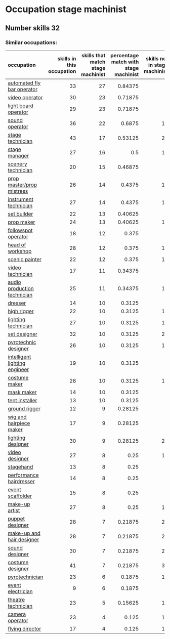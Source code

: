 # Occupation stage machinist
## Number skills 32
### Similar occupations:
| occupation                                                        |   skills in this occupation |   skills that match stage machinist |   percentage match with stage machinist |   skills not in stage machinist |
|:------------------------------------------------------------------|----------------------------:|------------------------------------:|----------------------------------------:|--------------------------------:|
| [automated fly bar operator](automated_fly_bar_operator.md)       |                          33 |                                  27 |                                 0.84375 |                               6 |
| [video operator](video_operator.md)                               |                          30 |                                  23 |                                 0.71875 |                               7 |
| [light board operator](light_board_operator.md)                   |                          29 |                                  23 |                                 0.71875 |                               6 |
| [sound operator](sound_operator.md)                               |                          36 |                                  22 |                                 0.6875  |                              14 |
| [stage technician](stage_technician.md)                           |                          43 |                                  17 |                                 0.53125 |                              26 |
| [stage manager](stage_manager.md)                                 |                          27 |                                  16 |                                 0.5     |                              11 |
| [scenery technician](scenery_technician.md)                       |                          20 |                                  15 |                                 0.46875 |                               5 |
| [prop master/prop mistress](prop_master-prop_mistress.md)         |                          26 |                                  14 |                                 0.4375  |                              12 |
| [instrument technician](instrument_technician.md)                 |                          27 |                                  14 |                                 0.4375  |                              13 |
| [set builder](set_builder.md)                                     |                          22 |                                  13 |                                 0.40625 |                               9 |
| [prop maker](prop_maker.md)                                       |                          24 |                                  13 |                                 0.40625 |                              11 |
| [followspot operator](followspot_operator.md)                     |                          18 |                                  12 |                                 0.375   |                               6 |
| [head of workshop](head_of_workshop.md)                           |                          28 |                                  12 |                                 0.375   |                              16 |
| [scenic painter](scenic_painter.md)                               |                          22 |                                  12 |                                 0.375   |                              10 |
| [video technician](video_technician.md)                           |                          17 |                                  11 |                                 0.34375 |                               6 |
| [audio production technician](audio_production_technician.md)     |                          25 |                                  11 |                                 0.34375 |                              14 |
| [dresser](dresser.md)                                             |                          14 |                                  10 |                                 0.3125  |                               4 |
| [high rigger](high_rigger.md)                                     |                          22 |                                  10 |                                 0.3125  |                              12 |
| [lighting technician](lighting_technician.md)                     |                          27 |                                  10 |                                 0.3125  |                              17 |
| [set designer](set_designer.md)                                   |                          32 |                                  10 |                                 0.3125  |                              22 |
| [pyrotechnic designer](pyrotechnic_designer.md)                   |                          26 |                                  10 |                                 0.3125  |                              16 |
| [intelligent lighting engineer](intelligent_lighting_engineer.md) |                          19 |                                  10 |                                 0.3125  |                               9 |
| [costume maker](costume_maker.md)                                 |                          28 |                                  10 |                                 0.3125  |                              18 |
| [mask maker](mask_maker.md)                                       |                          14 |                                  10 |                                 0.3125  |                               4 |
| [tent installer](tent_installer.md)                               |                          13 |                                  10 |                                 0.3125  |                               3 |
| [ground rigger](ground_rigger.md)                                 |                          12 |                                   9 |                                 0.28125 |                               3 |
| [wig and hairpiece maker](wig_and_hairpiece_maker.md)             |                          17 |                                   9 |                                 0.28125 |                               8 |
| [lighting designer](lighting_designer.md)                         |                          30 |                                   9 |                                 0.28125 |                              21 |
| [video designer](video_designer.md)                               |                          27 |                                   8 |                                 0.25    |                              19 |
| [stagehand](stagehand.md)                                         |                          13 |                                   8 |                                 0.25    |                               5 |
| [performance hairdresser](performance_hairdresser.md)             |                          14 |                                   8 |                                 0.25    |                               6 |
| [event scaffolder](event_scaffolder.md)                           |                          15 |                                   8 |                                 0.25    |                               7 |
| [make-up artist](make-up_artist.md)                               |                          27 |                                   8 |                                 0.25    |                              19 |
| [puppet designer](puppet_designer.md)                             |                          28 |                                   7 |                                 0.21875 |                              21 |
| [make-up and hair designer](make-up_and_hair_designer.md)         |                          28 |                                   7 |                                 0.21875 |                              21 |
| [sound designer](sound_designer.md)                               |                          30 |                                   7 |                                 0.21875 |                              23 |
| [costume designer](costume_designer.md)                           |                          41 |                                   7 |                                 0.21875 |                              34 |
| [pyrotechnician](pyrotechnician.md)                               |                          23 |                                   6 |                                 0.1875  |                              17 |
| [event electrician](event_electrician.md)                         |                           9 |                                   6 |                                 0.1875  |                               3 |
| [theatre technician](theatre_technician.md)                       |                          23 |                                   5 |                                 0.15625 |                              18 |
| [camera operator](camera_operator.md)                             |                          23 |                                   4 |                                 0.125   |                              19 |
| [flying director](flying_director.md)                             |                          17 |                                   4 |                                 0.125   |                              13 |
